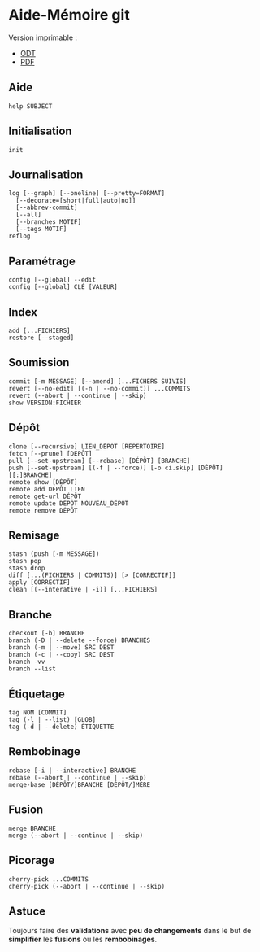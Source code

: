 # Aide-Mémoire git

Version imprimable :

* [ODT](./assets/memo.odt)
* [PDF](./assets/memo.pdf)

## Aide

```
help SUBJECT
```

## Initialisation

```
init
```

## Journalisation

```
log [--graph] [--oneline] [--pretty=FORMAT]
  [--decorate=[short|full|auto|no]]
  [--abbrev-commit]
  [--all]
  [--branches MOTIF]
  [--tags MOTIF]
reflog
```

## Paramétrage

```
config [--global] --edit
config [--global] CLÉ [VALEUR]
```

## Index

```
add [...FICHIERS]
restore [--staged]
```

## Soumission

```
commit [-m MESSAGE] [--amend] [...FICHERS SUIVIS]
revert [--no-edit] [(-n | --no-commit)] ...COMMITS
revert (--abort | --continue | --skip)
show VERSION:FICHIER
```

## Dépôt

```
clone [--recursive] LIEN_DÊPOT [RÉPERTOIRE]
fetch [--prune] [DÉPÔT]
pull [--set-upstream] [--rebase] [DÉPÔT] [BRANCHE]
push [--set-upstream] [(-f | --force)] [-o ci.skip] [DÉPÔT] [[:]BRANCHE]
remote show [DÉPÔT]
remote add DÉPÔT LIEN
remote get-url DÉPÔT
remote update DÉPÔT NOUVEAU_DÉPÔT
remote remove DÉPÔT
```

## Remisage

```
stash (push [-m MESSAGE])
stash pop
stash drop
diff [...(FICHIERS | COMMITS)] [> [CORRECTIF]]
apply [CORRECTIF]
clean [(--interative | -i)] [...FICHIERS]
```

## Branche

```
checkout [-b] BRANCHE
branch (-D | --delete --force) BRANCHES
branch (-m | --move) SRC DEST
branch (-c | --copy) SRC DEST
branch -vv
branch --list
```

## Étiquetage

```
tag NOM [COMMIT]
tag (-l | --list) [GLOB]
tag (-d | --delete) ÉTIQUETTE
```

## Rembobinage

```
rebase [-i | --interactive] BRANCHE
rebase (--abort | --continue | --skip)
merge-base [DÉPÔT/]BRANCHE [DÉPÔT/]MÈRE
```

## Fusion

```
merge BRANCHE
merge (--abort | --continue | --skip)
```

## Picorage

```
cherry-pick ...COMMITS
cherry-pick (--abort | --continue | --skip)
```

## Astuce

Toujours faire des **validations** avec **peu de changements** dans le but de
**simplifier** les **fusions** ou les **rembobinages**.
